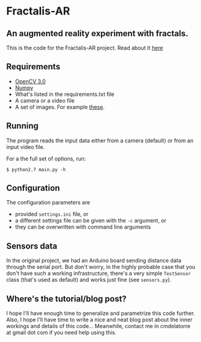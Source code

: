 # Fractalis-AR

## An augmented reality experiment with fractals.

This is the code for the Fractalis-AR project. Read about it [here](http://cmdelatorre.github.io/fractalisar/)

## Requirements

  * [OpenCV 3.0](http://opencv.org/)
  * [Numpy](http://www.numpy.org/)
  * What's listed in the requirements.txt file
  * A camera or a video file
  * A set of images. For example [these](https://mega.nz/#F!aAME2TgC!-yJrr7o-PNV7ljeSyIYoNg).

## Running

The program reads the input data either from a camera (default) or from an input video file. 

For a the full set of options, run:

```
$ python2.7 main.py -h
```

## Configuration

The configuration parameters are

  * provided `settings.ini` file, or
  * a different settings file can be given with the `-c` argument, or
  * they can be overwritten with command line arguments

## Sensors data

In the original project, we had an Arduino board sending distance data through the serial port.
But don't worry, in the highly probable case that you don't have such a working infrastructure, 
there's a very simple `TestSensor` class (that's used as default) and works just fine (see `sensors.py`).

## Where's the tutorial/blog post?

I hope I'll have enough time to generalize and parametrize this code further. Also, I hope I'll have time to write a nice and neat blog post about the inner workings and details of this code... Meanwhile, contact me in cmdelatorre at gmail dot com if you need help using this.
